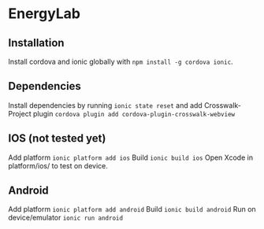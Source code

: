 # EnergyLab

## Installation
Install cordova and ionic globally with `npm install -g cordova ionic`. 

## Dependencies
Install dependencies by running `ionic state reset` and add Crosswalk-Project plugin `cordova plugin add cordova-plugin-crosswalk-webview`

## IOS (not tested yet)
Add platform `ionic platform add ios`
Build `ionic build ios`
Open Xcode in platform/ios/ to test on device.

## Android
Add platform `ionic platform add android`
Build `ionic build android`
Run on device/emulator `ionic run android`
